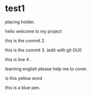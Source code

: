 # test1

placing holder. 

hello welcome to my project

this is the commit 2.

this is the commit 3. (edit with git GUI)

this is line 4 . 

learning english please help me to cover.

is this yellow word 

this is a blue pen.

